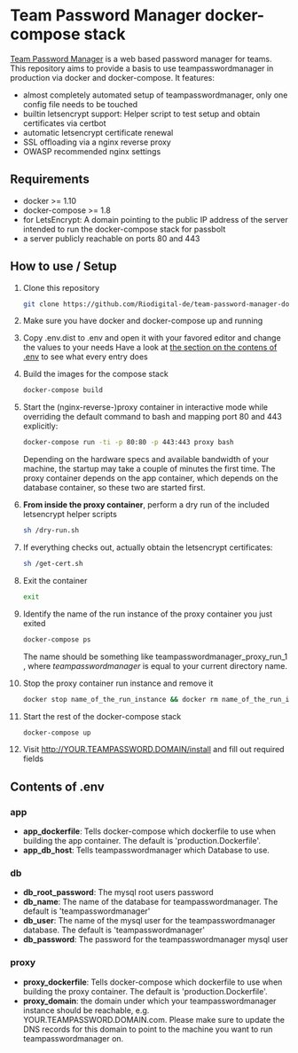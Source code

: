 # Team Password Manager docker-compose stack #

[Team Password Manager](http://teampasswordmanager.com/ "Team Password Manager Homepage") is a web based password manager for teams. This repository aims to provide a basis to use teampasswordmanager in production via docker and docker-compose.
It features:
* almost completely automated setup of teampasswordmanager, only one config file needs to be touched
* builtin letsencrypt support: Helper script to test setup and obtain certificates via certbot
* automatic letsencrypt certificate renewal
* SSL offloading via a nginx reverse proxy
* OWASP recommended nginx settings

## Requirements ##

* docker >= 1.10
* docker-compose >= 1.8
* for LetsEncrypt: A domain pointing to the public IP address of the server intended to run the docker-compose stack for passbolt
* a server publicly reachable on ports 80 and 443

## How to use / Setup ##

1. Clone this repository
    ```bash
    git clone https://github.com/Riodigital-de/team-password-manager-docker-compose.git /path/to/where/youWant/theFilesToSit
    ```

2. Make sure you have docker and docker-compose up and running

3. Copy .env.dist to .env and open it with your favored editor and change the values to your needs
    Have a look at [the section on the contens of .env](#contents-of-env) to see what every entry does

5. Build the images for the compose stack
    ```bash
    docker-compose build
    ```

6. Start the (nginx-reverse-)proxy container in interactive mode while overriding the default command to bash and mapping port 80 and 443 explicitly:
    ```bash
    docker-compose run -ti -p 80:80 -p 443:443 proxy bash
    ```
    Depending on the hardware specs and available bandwidth of your machine, the startup may take a couple of minutes the first time. The proxy container depends on the app container, which depends on the database container, so these two are started first.
    
7. **From inside the proxy container**, perform a dry run of the included letsencrypt helper scripts
    ```bash
    sh /dry-run.sh
    ```

8. If everything checks out, actually obtain the letsencrypt certificates:
    ```bash
    sh /get-cert.sh
    ```

10. Exit the container
    ```bash
    exit
    ```

11. Identify the name of the run instance of the proxy container you just exited
    ```bash
    docker-compose ps
    ```
    The name should be something like teampasswordmanager_proxy_run_1 , where *teampasswordmanager* is equal to your current directory name.

12. Stop the proxy container run instance and remove it
    ```bash
    docker stop name_of_the_run_instance && docker rm name_of_the_run_instance 
    ```

13. Start the rest of the docker-compose stack
    ```bash
    docker-compose up
    ```
8. Visit http://YOUR.TEAMPASSWORD.DOMAIN/install and fill out required fields


## Contents of .env ##
### app ###
* **app_dockerfile**: Tells docker-compose which dockerfile to use when building the app container. The default is 'production.Dockerfile'.
* **app_db_host**: Tells teampasswordmanager which Database to use.

### db ###
* **db_root_password**: The mysql root users password
* **db_name**: The name of the database for teampasswordmanager. The default is 'teampasswordmanager'
* **db_user**: The name of the mysql user for the teampasswordmanager database. The default is 'teampasswordmanager'
* **db_password**: The password for the teampasswordmanager mysql user

### proxy ###
* **proxy_dockerfile**: Tells docker-compose which dockerfile to use when building the proxy container. The default is 'production.Dockerfile'.
* **proxy_domain**: the domain under which your teampasswordmanager instance should be reachable, e.g. YOUR.TEAMPASSWORD.DOMAIN.com. Please make sure to update the DNS records for this domain to point to the machine you want to run teampasswordmanager on.
